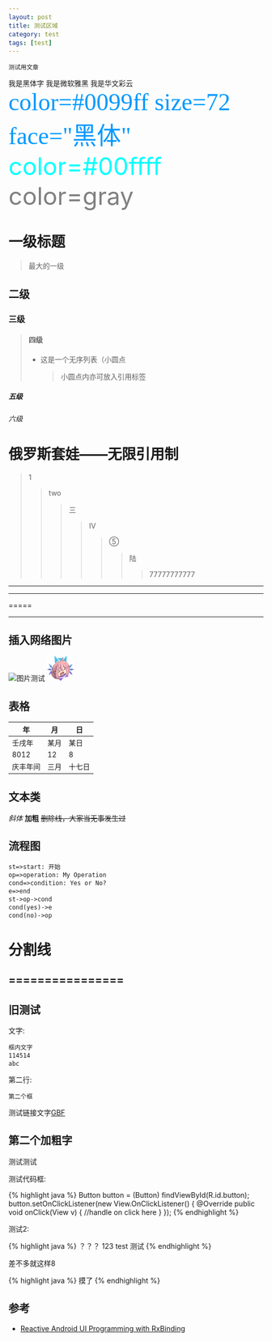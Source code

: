 ```yaml
---
layout: post
title: 测试区域
category: test
tags: [test]
---
```

```
测试用文章
```

<font face="黑体">我是黑体字</font>
<font face="微软雅黑">我是微软雅黑</font>
<font face="STCAIYUN">我是华文彩云</font>
<font color=#0099ff size=7 face="黑体">color=#0099ff size=72 face="黑体"</font>
<font color=#00ffff size=72>color=#00ffff</font>
<font color=gray size=72>color=gray</font>


# 一级标题
> 最大的一级
## 二级
### 三级
> #### 四级
> * 这是一个无序列表（小圆点
>   >小圆点内亦可放入引用标签
##### 五级
###### 六级

# 俄罗斯套娃——无限引用制
> 1
>> two
>>> 三
>>>> IV
>>>>> ⑤
>>>>>> 陆
>>>>>>> 77777777777

------
*****
=====
_______


## 插入网络图片
![图片测试](https://img.tapimg.com/market/lcs/bc0ba842c6ae7963e6f3dcbcf8a3aae0_360.png)
![本地图片测试](https://raw.githubusercontent.com/Atelier-Icelf/Atelier-Icelf.github.io/master/assets/images/favicon.png)

## 表格
年|月|日|
-|-|-|
壬戌年|某月|某日|
8012|12|8|
庆丰年间|三月|十七日|

## 文本类
*斜体*
**加粗**
~~删除线，大家当无事发生过~~

## 流程图

```flow
st=>start: 开始
op=>operation: My Operation
cond=>condition: Yes or No?
e=>end
st->op->cond
cond(yes)->e
cond(no)->op
```


# 分割线
================
------


## 旧测试

文字:

```
框内文字
114514
abc

```

第二行:

```
第二个框
```


测试链接文字[GBF](https://game.granbluefantasy.jp)

## 第二个加粗字

测试测试

测试代码框:

{% highlight java %}
Button button = (Button) findViewById(R.id.button);
button.setOnClickListener(new View.OnClickListener() {
   @Override
   public void onClick(View v) {
      //handle on click here
   }
});
{% endhighlight %}

测试2:

{% highlight java %}
？？？
123
test
测试
{% endhighlight %}

差不多就这样8

{% highlight java %}
摸了
{% endhighlight %}



## 参考

* [Reactive Android UI Programming with RxBinding](https://realm.io/news/donn-felker-reactive-android-ui-programming-with-rxbinding/)
